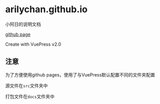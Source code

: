 # arilychan.github.io

小阿日的说明文档

[github page](https://arilychan.github.io)

Create with VuePress v2.0

## 注意

为了方便使用github pages，使用了与VuePress默认配置不同的文件夹配置

源文件在`src`文件夹中

打包文件在`docs`文件夹中
